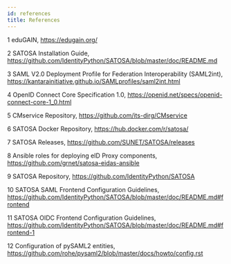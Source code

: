 ```yaml
---
id: references
title: References
---
```


 
1 eduGAIN, https://edugain.org/

2 SATOSA Installation Guide, https://github.com/IdentityPython/SATOSA/blob/master/doc/README.md

3 SAML V2.0 Deployment Profile for Federation Interoperability (SAML2int), https://kantarainitiative.github.io/SAMLprofiles/saml2int.html

4 OpenID Connect Core Specification 1.0,  https://openid.net/specs/openid-connect-core-1_0.html

5 CMservice Repository, https://github.com/its-dirg/CMservice

6 SATOSA Docker Repository, https://hub.docker.com/r/satosa/

7 SATOSA Releases, https://github.com/SUNET/SATOSA/releases

8 Ansible roles for deploying eID Proxy components, https://github.com/grnet/satosa-eidas-ansible

9 SATOSA Repository, https://github.com/IdentityPython/SATOSA

10 SATOSA SAML Frontend Configuration Guidelines,  https://github.com/IdentityPython/SATOSA/blob/master/doc/README.md#frontend

11 SATOSA OIDC Frontend Configuration Guidelines,  https://github.com/IdentityPython/SATOSA/blob/master/doc/README.md#frontend-1

12 Configuration of pySAML2 entities, https://github.com/rohe/pysaml2/blob/master/docs/howto/config.rst


